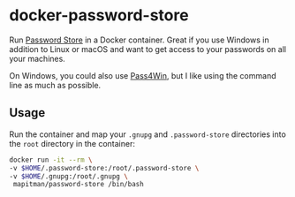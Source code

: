 # docker-password-store

Run [Password Store](https://www.passwordstore.org/) in a Docker container.
Great if you use Windows in addition to Linux or macOS and want to get access to
your passwords on all your machines.

On Windows, you could also use [Pass4Win](https://github.com/mbos/Pass4Win), 
but I like using the command line as much as possible.

## Usage

Run the container and map your `.gnupg` and `.password-store` directories into the `root` directory in the container:

```sh
docker run -it --rm \
-v $HOME/.password-store:/root/.password-store \
-v $HOME/.gnupg:/root/.gnupg \
 mapitman/password-store /bin/bash
```
